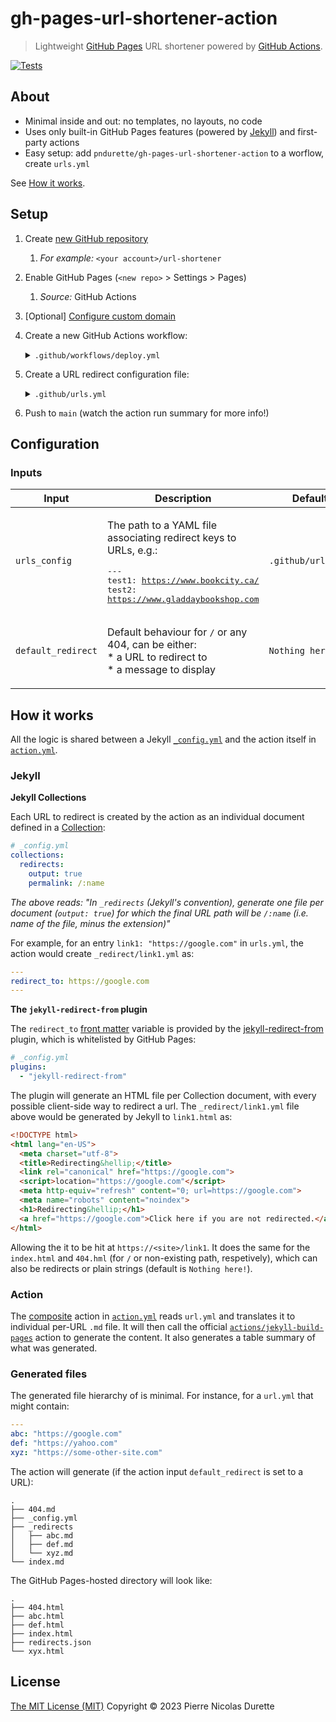 # gh-pages-url-shortener-action
> Lightweight [GitHub Pages](https://docs.github.com/en/pages/getting-started-with-github-pages/about-github-pages) URL shortener powered by [GitHub Actions](https://docs.github.com/en/actions).

[![Tests](https://github.com/pndurette/gh-pages-url-shortener-action/actions/workflows/test.yml/badge.svg)](https://github.com/pndurette/gh-pages-url-shortener-action/actions/workflows/test.yml)

## About

* Minimal inside and out: no templates, no layouts, no code
* Uses only built-in GitHub Pages features (powered by [Jekyll](https://jekyllrb.com)) and first-party actions
* Easy setup: add  `pndurette/gh-pages-url-shortener-action` to a worflow, create `urls.yml`

See [How it works](#how-it-works).

## Setup

1. Create [new GitHub repository](https://github.com/new)
   1. *For example:* `<your account>/url-shortener`
2. Enable GitHub Pages (`<new repo>` > Settings > Pages)
   1. *Source:* GitHub Actions
3. [Optional] [Configure custom domain](https://docs.github.com/en/pages/configuring-a-custom-domain-for-your-github-pages-site/managing-a-custom-domain-for-your-github-pages-site)
4. Create a new GitHub Actions workflow:

   <details><summary><code>.github/workflows/deploy.yml</code></summary>
   <p>
   
   (This is GitHub's own [GitHub Pages Jekyll](https://github.com/actions/starter-workflows/blob/da484b4eb58a75ee389d1483a295b33c9774ea0f/pages/jekyll-gh-pages.yml) starter workflow with `actions/jekyll-build-page` swapped for this action).

   See [Configuration](#configuration) below for action inputs.

   ```yaml
   name: Deploy URL Shortener

   on:
   # Runs on pushes targeting the default branch
   push:
      branches: [main]

   # Allows you to run this workflow manually from the Actions tab
   workflow_dispatch:

   # Sets permissions of the GITHUB_TOKEN to allow deployment to GitHub Pages
   permissions:
   contents: read
   pages: write
   id-token: write

   # Allow one concurrent deployment
   concurrency:
   group: "pages"
   cancel-in-progress: true

   jobs:
   # Build job
   build:
      runs-on: ubuntu-latest
      steps:
         - name: Checkout
         uses: actions/checkout@v3
         - name: Setup Pages
         uses: actions/configure-pages@v3
         - name: Generate URL Shortener
         uses: pndurette/gh-pages-url-shortener-action@v1
         - name: Upload artifact
         uses: actions/upload-pages-artifact@v1

   # Deployment job
   deploy:
      environment:
         name: github-pages
         url: ${{ steps.deployment.outputs.page_url }}
      runs-on: ubuntu-latest
      needs: build
      steps:
         - name: Deploy to GitHub Pages
         id: deployment
         uses: actions/deploy-pages@v1
   ```

   </p>
   </details>


5. Create a URL redirect configuration file:

   <details><summary><code>.github/urls.yml</code></summary>
   <p>

   Each `<key>` will be the path redirecting to a url `<value>`. For example:

   ```yaml
   ---
   abc: "https://google.com"
   def: "https://yahoo.com"
   xyz: "https://some-other-site.com"
   ```

   Will generate the following links:

   * `http://<your site>/abc` will redirect to `https://google.com`
   * `http://<your site>/def` will redirect to `https://yahoo.com`
   * `http://<your site>/xyz` will redirect to `https://some-other-site.com`

   </p>
   </details>

6. Push to `main` (watch the action run summary for more info!)

## Configuration

<!--doc_begin-->
### Inputs
|Input|Description|Default|Required|
|-----|-----------|-------|:------:|
|`urls_config`|<p>The path to a YAML file associating redirect keys to URLs, e.g.:</p><pre>---<br />test1: https://www.bookcity.ca/<br />test2: https://www.gladdaybookshop.com<br /></pre>|`.github/urls.yml`|no|
|`default_redirect`|<p>Default behaviour for <code>/</code> or any 404, can be either:<br />* a URL to redirect to<br />* a message to display</p>|`Nothing here!`|no|

<!--doc_end-->

## How it works

All the logic is shared between a Jekyll [`_config.yml`](.github/_config.yml) and the action itself in [`action.yml`](action/yml).

### Jekyll

**Jekyll Collections**

Each URL to redirect is created by the action as an individual document defined in a [Collection](https://jekyllrb.com/docs/collections/):

```yaml
# _config.yml
collections:
  redirects:
    output: true
    permalink: /:name

```

*The above reads: "In `_redirects` (Jekyll's convention), generate one file per document (`output: true`) for which the final URL path will be `/:name` (i.e. name of the file, minus the extension)"*

For example, for an entry `link1: "https://google.com"` in `urls.yml`, the action would create `_redirect/link1.yml` as:

```yaml
---
redirect_to: https://google.com
---
```

**The `jekyll-redirect-from` plugin**

The `redirect_to`  [front matter](https://jekyllrb.com/docs/front-matter/) variable is provided by the [jekyll-redirect-from](https://github.com/jekyll/jekyll-redirect-from) plugin, which is whitelisted by GitHub Pages:

```yaml
# _config.yml
plugins:
  - "jekyll-redirect-from"
```

The plugin will generate an HTML file per Collection document, with every possible client-side way to redirect a url. The `_redirect/link1.yml` file above would be generated by Jekyll to `link1.html` as:

```html
<!DOCTYPE html>
<html lang="en-US">
  <meta charset="utf-8">
  <title>Redirecting&hellip;</title>
  <link rel="canonical" href="https://google.com">
  <script>location="https://google.com"</script>
  <meta http-equiv="refresh" content="0; url=https://google.com">
  <meta name="robots" content="noindex">
  <h1>Redirecting&hellip;</h1>
  <a href="https://google.com">Click here if you are not redirected.</a>
</html>
```

Allowing the it to be hit at `https://<site>/link1`. It does the same for the `index.html` and `404.hml` (for `/` or non-existing path, respetively), which can also be redirects or plain strings (default is `Nothing here!`).

### Action

The [composite](https://docs.github.com/en/actions/creating-actions/creating-a-composite-action) action in  [`action.yml`](action.yml)  reads `url.yml` and translates it to individual per-URL `.md` file. It will then call the official [`actions/jekyll-build-pages`](https://github.com/actions/jekyll-build-pages) action to generate the content. It also generates a table summary of what was generated.

### Generated files

The generated file hierarchy of is minimal. For instance, for a `url.yml` that might contain:

```yaml
---
abc: "https://google.com"
def: "https://yahoo.com"
xyz: "https://some-other-site.com"
```

The action will generate (if the action input `default_redirect` is set to a URL):

```
.
├── 404.md
├── _config.yml
├── _redirects
│   ├── abc.md
│   ├── def.md
│   └── xyz.md
└── index.md
```

The GitHub Pages-hosted directory will look like:

```
.
├── 404.html
├── abc.html
├── def.html
├── index.html
├── redirects.json
└── xyx.html
```

## License

[The MIT License (MIT)](LICENSE) Copyright © 2023 Pierre Nicolas Durette